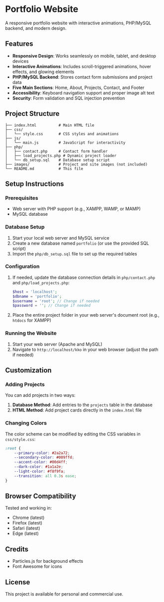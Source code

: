 # Portfolio Website

A responsive portfolio website with interactive animations, PHP/MySQL backend, and modern design.

## Features

- **Responsive Design**: Works seamlessly on mobile, tablet, and desktop devices
- **Interactive Animations**: Includes scroll-triggered animations, hover effects, and glowing elements
- **PHP/MySQL Backend**: Stores contact form submissions and project data
- **Five Main Sections**: Home, About, Projects, Contact, and Footer
- **Accessibility**: Keyboard navigation support and proper image alt text
- **Security**: Form validation and SQL injection prevention

## Project Structure

```
├── index.html          # Main HTML file
├── css/
│   └── style.css       # CSS styles and animations
├── js/
│   └── main.js         # JavaScript for interactivity
├── php/
│   ├── contact.php     # Contact form handler
│   ├── load_projects.php # Dynamic project loader
│   └── db_setup.sql    # Database setup script
├── images/             # Project and site images (not included)
└── README.md           # This file
```

## Setup Instructions

### Prerequisites

- Web server with PHP support (e.g., XAMPP, WAMP, or MAMP)
- MySQL database

### Database Setup

1. Start your local web server and MySQL service
2. Create a new database named `portfolio` (or use the provided SQL script)
3. Import the `php/db_setup.sql` file to set up the required tables

### Configuration

1. If needed, update the database connection details in `php/contact.php` and `php/load_projects.php`:
   ```php
   $host = 'localhost';
   $dbname = 'portfolio';
   $username = 'root'; // Change if needed
   $password = ''; // Change if needed
   ```

2. Place the entire project folder in your web server's document root (e.g., `htdocs` for XAMPP)

### Running the Website

1. Start your web server (Apache and MySQL)
2. Navigate to `http://localhost/kko` in your web browser (adjust the path if needed)

## Customization

### Adding Projects

You can add projects in two ways:

1. **Database Method**: Add entries to the `projects` table in the database
2. **HTML Method**: Add project cards directly in the `index.html` file

### Changing Colors

The color scheme can be modified by editing the CSS variables in `css/style.css`:

```css
:root {
    --primary-color: #2a2a72;
    --secondary-color: #009ffd;
    --accent-color: #00d4ff;
    --dark-color: #1a1a2e;
    --light-color: #f8f9fa;
    --transition: all 0.3s ease;
}
```

## Browser Compatibility

Tested and working in:
- Chrome (latest)
- Firefox (latest)
- Safari (latest)
- Edge (latest)

## Credits

- Particles.js for background effects
- Font Awesome for icons

## License

This project is available for personal and commercial use.
